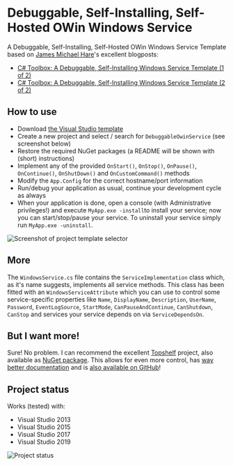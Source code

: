 # Debuggable, Self-Installing, Self-Hosted OWin Windows Service
A Debuggable, Self-Installing, Self-Hosted OWin Windows Service Template based on [James Michael Hare](http://geekswithblogs.net/BlackRabbitCoder)'s excellent blogposts:

* [C# Toolbox: A Debuggable, Self-Installing Windows Service Template (1 of 2)](http://blackrabbitcoder.net/archive/2010/09/23/c-windows-services-1-of-2-creating-a-debuggable-windows.aspx)
* [C# Toolbox: A Debuggable, Self-Installing Windows Service Template (2 of 2)](http://blackrabbitcoder.net/archive/2010/10/07/c-windows-services-2-of-2-self-installing-windows-service-template.aspx)

## How to use ##

* Download [the Visual Studio template](https://visualstudiogallery.msdn.microsoft.com/02226e0f-9056-403b-b94d-298f9cc06b0f)
* Create a new project and select / search for `DebuggableOwinService` (see screenshot below)
* Restore the required NuGet packages (a README will be shown with (short) instructions)
* Implement any of the provided `OnStart()`, `OnStop()`, `OnPause()`, `OnContinue()`, `OnShutDown()` and `OnCustomCommand()` methods
* Modify the `App.Config` for the correct hostname/port information
* Run/debug your application as usual, continue your development cycle as always
* When your application is done, open a console (with Administrative privileges!) and execute `MyApp.exe -install`to install your service; now you can start/stop/pause your service. To uninstall your service simply run `MyApp.exe -uninstall`.

![Screenshot of project template selector](newproject.png)

## More ##

The `WindowsService.cs` file contains the `ServiceImplementation` class which, as it's name suggests, implements all service methods. This class has been fitted with an `WindowsServiceAttribute` which you can use to control some service-specific properties like `Name`, `DisplayName`, `Description`, `UserName`, `Password`, `EventLogSource`, `StartMode`, `CanPauseAndContinue`, `CanShutdown`, `CanStop` and services your service depends on via `ServiceDependsOn`.

## But I want more! ##

Sure! No problem. I can recommend the excellent [Topshelf](http://topshelf-project.com/) project, also available as [NuGet package](https://www.nuget.org/packages/Topshelf/). This allows for even more control, has [way better documentation](https://topshelf.readthedocs.org/en/latest/) and is [also available on GitHub](https://github.com/Topshelf/Topshelf)!

## Project status

Works (tested) with:
* Visual Studio 2013
* Visual Studio 2015
* Visual Studio 2017
* Visual Studio 2019

![Project status](http://riii.nl/womm)
